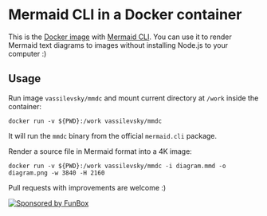 # Mermaid CLI in a Docker container

This is the [Docker image](https://hub.docker.com/r/vassilevsky/mmdc/)
with [Mermaid CLI](https://github.com/mermaidjs/mermaid.cli).
You can use it to render Mermaid text diagrams to images without installing Node.js to your computer :)

## Usage

Run image `vassilevsky/mmdc` and mount current directory at `/work` inside the container:

    docker run -v ${PWD}:/work vassilevsky/mmdc

It will run the `mmdc` binary from the official `mermaid.cli` package.

Render a source file in Mermaid format into a 4K image:

    docker run -v ${PWD}:/work vassilevsky/mmdc -i diagram.mmd -o diagram.png -w 3840 -H 2160

Pull requests with improvements are welcome :)

[![Sponsored by FunBox](https://funbox.ru/badges/sponsored_by_funbox.svg)](https://funbox.ru)
